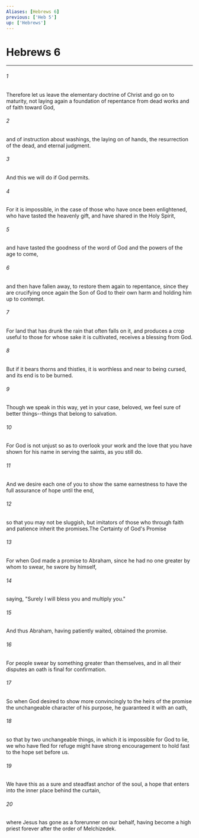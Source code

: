 ```yaml
---
Aliases: [Hebrews 6]
previous: ['Heb 5']
up: ['Hebrews']
---
```

# Hebrews 6

***

 

###### 1 
Therefore let us leave the elementary doctrine of Christ and go on to maturity, not laying again a foundation of repentance from dead works and of faith toward God, 
 

###### 2 
and of instruction about washings, the laying on of hands, the resurrection of the dead, and eternal judgment. 
 

###### 3 
And this we will do if God permits. 
 

###### 4 
For it is impossible, in the case of those who have once been enlightened, who have tasted the heavenly gift, and have shared in the Holy Spirit, 
 

###### 5 
and have tasted the goodness of the word of God and the powers of the age to come, 
 

###### 6 
and then have fallen away, to restore them again to repentance, since they are crucifying once again the Son of God to their own harm and holding him up to contempt. 
 

###### 7 
For land that has drunk the rain that often falls on it, and produces a crop useful to those for whose sake it is cultivated, receives a blessing from God. 
 

###### 8 
But if it bears thorns and thistles, it is worthless and near to being cursed, and its end is to be burned.
 
 

###### 9 
Though we speak in this way, yet in your case, beloved, we feel sure of better things--things that belong to salvation. 
 

###### 10 
For God is not unjust so as to overlook your work and the love that you have shown for his name in serving the saints, as you still do. 
 

###### 11 
And we desire each one of you to show the same earnestness to have the full assurance of hope until the end, 
 

###### 12 
so that you may not be sluggish, but imitators of those who through faith and patience inherit the promises.The Certainty of God's Promise
 
 

###### 13 
For when God made a promise to Abraham, since he had no one greater by whom to swear, he swore by himself, 
 

###### 14 
saying, "Surely I will bless you and multiply you." 
 

###### 15 
And thus Abraham, having patiently waited, obtained the promise. 
 

###### 16 
For people swear by something greater than themselves, and in all their disputes an oath is final for confirmation. 
 

###### 17 
So when God desired to show more convincingly to the heirs of the promise the unchangeable character of his purpose, he guaranteed it with an oath, 
 

###### 18 
so that by two unchangeable things, in which it is impossible for God to lie, we who have fled for refuge might have strong encouragement to hold fast to the hope set before us. 
 

###### 19 
We have this as a sure and steadfast anchor of the soul, a hope that enters into the inner place behind the curtain, 
 

###### 20 
where Jesus has gone as a forerunner on our behalf, having become a high priest forever after the order of Melchizedek.
 

